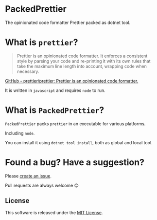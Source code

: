 # PackedPrettier

The opinionated code formatter Prettier packed as dotnet tool.

# What is `prettier`?

> Prettier is an opinionated code formatter. It enforces a consistent style by parsing your code and re-printing it with its own rules that take the maximum line length into account, wrapping code when necessary.

[GitHub - prettier/prettier: Prettier is an opinionated code formatter.](https://github.com/prettier/prettier)

It is written in `javascript` and requires `node` to run.

# What is `PackedPrettier`?

`PackedPrettier` packs `prettier` in an executable for various platforms.

Including `node`.

You can install it using `dotnet tool install`, both as global and local tool.

# Found a bug? Have a suggestion?

Please [create an issue](https://github.com/Gitii/PackedPrettier/issues).

Pull requests are always welcome :heart_eyes:

## License

This software is released under the [MIT License](https://opensource.org/licenses/MIT).
